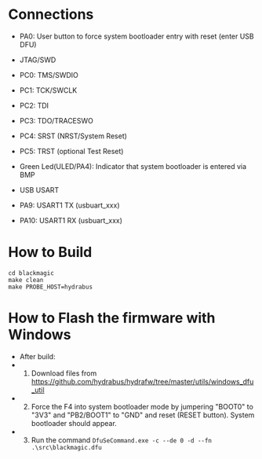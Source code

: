 Connections
====================
* PA0: User button to force system bootloader entry with reset (enter USB DFU)

* JTAG/SWD
 * PC0: TMS/SWDIO
 * PC1: TCK/SWCLK
 * PC2: TDI
 * PC3: TDO/TRACESWO
 * PC4: SRST (NRST/System Reset)
 * PC5: TRST (optional Test Reset)

* Green Led(ULED/PA4): Indicator that system bootloader is entered via BMP

* USB USART
 * PA9: USART1 TX (usbuart_xxx)
 * PA10: USART1 RX (usbuart_xxx)

How to Build
============
```
cd blackmagic
make clean
make PROBE_HOST=hydrabus
```

How to Flash the firmware with Windows
========================================
* After build:
 * 1) Download files from https://github.com/hydrabus/hydrafw/tree/master/utils/windows_dfu_util
 * 2) Force the F4 into system bootloader mode by jumpering "BOOT0" to "3V3" and "PB2/BOOT1" to "GND" and reset (RESET button). System bootloader should appear.
 * 3) Run the command `DfuSeCommand.exe -c --de 0 -d --fn .\src\blackmagic.dfu`

